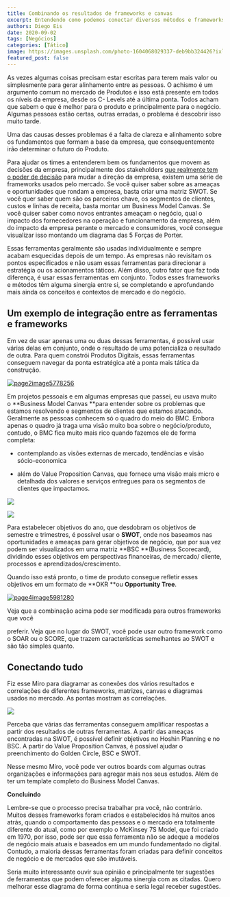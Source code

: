 ```yaml
---
title: Combinando os resultados de frameworks e canvas
excerpt: Entendendo como podemos conectar diversos métodos e frameworks de negócio
authors: Diego Eis
date: 2020-09-02
tags: [Negócios]
categories: [Tático]
image: https://images.unsplash.com/photo-1604068029337-deb9bb324426?ixlib=rb-1.2.1&ixid=eyJhcHBfaWQiOjEyMDd9&auto=format&fit=crop&w=2144&q=80
featured_post: false
---
```


As vezes algumas coisas precisam estar escritas para terem mais valor ou
simplesmente para gerar alinhamento entre as pessoas. O achismo é um
argumento comum no mercado de Produtos e isso está presente em todos os
níveis da empresa, desde os C- Levels até a última ponta. Todos acham
que sabem o que é melhor para o produto e principalmente para o negócio.
Algumas pessoas estão certas, outras erradas, o problema é descobrir
isso muito tarde.

Uma das causas desses problemas é a falta de clareza e alinhamento sobre
os fundamentos que formam a base da empresa, que consequentemente irão
determinar o futuro do Produto.

Para ajudar os times a entenderem bem os fundamentos que movem as
decisões da empresa, principalmente dos stakeholders [que realmente tem
o poder de decisão](https://diegoeis.com/pm-nao-decide-negocio/) para
mudar a direção da empresa, existem uma série de frameworks usados pelo
mercado. Se você quiser saber sobre as ameaças e oportunidades que
rondam a empresa, basta criar uma matriz SWOT. Se você quer saber quem
são os parceiros chave, os segmentos de clientes, custos e linhas de
receita, basta montar um Business Model Canvas. Se você quiser saber
como novos entrantes ameaçam o negócio, qual o impacto dos fornecedores
na operação e funcionamento da empresa, além do impacto da empresa
perante o mercado e consumidores, você consegue visualizar isso montando
um diagrama das 5 Forças de Porter.

Essas ferramentas geralmente são usadas individualmente e sempre acabam
esquecidas depois de um tempo. As empresas não revisitam os pontos
especificados e não usam essas ferramentas para direcionar a estratégia
ou os acionamentos táticos. Além disso, outro fator que faz toda
diferença, é usar essas ferramentas em conjunto. Todos esses frameworks
e métodos têm alguma sinergia entre si, se completando e aprofundando
mais ainda os conceitos e contextos de mercado e do negócio.

**Um exemplo de integração entre as ferramentas e frameworks**
--------------------------------------------------------------

Em vez de usar apenas uma ou duas dessas ferramentas, é possível usar
várias delas em conjunto, onde o resultado de uma potencializa o
resultado de outra. Para quem constrói Produtos Digitais, essas
ferramentas conseguem navegar da ponta estratégica até a ponta mais
tática da construção.

[![page2image5778256](https://bucketeer-e05bbc84-baa3-437e-9518-adb32be77984.s3.amazonaws.com/public/images/ed3101b8-f86b-4689-8f41-ab6d3584ceca_453x651.png)](https://cdn.substack.com/image/fetch/f_auto,q_auto:good,fl_progressive:steep/https%3A%2F%2Fbucketeer-e05bbc84-baa3-437e-9518-adb32be77984.s3.amazonaws.com%2Fpublic%2Fimages%2Fed3101b8-f86b-4689-8f41-ab6d3584ceca_453x651.png)

Em projetos pessoais e em algumas empresas que passei, eu usava muito
o **Business Model Canvas **para entender sobre os problemas que estamos
resolvendo e segmentos de clientes que estamos atacando. Geralmente as
pessoas conhecem só o quadro do meio do BMC. Embora apenas o quadro já
traga uma visão muito boa sobre o negócio/produto, contudo, o BMC fica
muito mais rico quando fazemos ele de forma completa:

-   contemplando as visões externas de mercado, tendências e visão
    sócio-economica

-   além do Value Proposition Canvas, que fornece uma visão mais micro e
    detalhada dos valores e serviços entregues para os segmentos de
    clientes que impactamos.

[![](https://bucketeer-e05bbc84-baa3-437e-9518-adb32be77984.s3.amazonaws.com/public/images/fa316b03-7b36-4929-8803-4bb959d22ed8_575x481.png)](https://cdn.substack.com/image/fetch/f_auto,q_auto:good,fl_progressive:steep/https%3A%2F%2Fbucketeer-e05bbc84-baa3-437e-9518-adb32be77984.s3.amazonaws.com%2Fpublic%2Fimages%2Ffa316b03-7b36-4929-8803-4bb959d22ed8_575x481.png)

[![](https://bucketeer-e05bbc84-baa3-437e-9518-adb32be77984.s3.amazonaws.com/public/images/68dcb924-7cea-4336-a36b-ebe16d525df5_752x466.png)](https://cdn.substack.com/image/fetch/f_auto,q_auto:good,fl_progressive:steep/https%3A%2F%2Fbucketeer-e05bbc84-baa3-437e-9518-adb32be77984.s3.amazonaws.com%2Fpublic%2Fimages%2F68dcb924-7cea-4336-a36b-ebe16d525df5_752x466.png)

Para estabelecer objetivos do ano, que desdobram os objetivos de
semestre e trimestres, é possível usar o **SWOT**, onde nos baseamos nas
oportunidades e ameaças para gerar objetivos de negócio, que por sua vez
podem ser visualizados em uma matriz **BSC **(Business Scorecard),
dividindo esses objetivos em perspectivas financeiras, de mercado/
cliente, processos e aprendizados/crescimento.

Quando isso está pronto, o time de produto consegue refletir esses
objetivos em um formato de **OKR **ou **Opportunity Tree**.

[![page4image5981280](https://bucketeer-e05bbc84-baa3-437e-9518-adb32be77984.s3.amazonaws.com/public/images/06146222-c345-43a7-b221-fcc7751ed004_453x692.png)](https://cdn.substack.com/image/fetch/f_auto,q_auto:good,fl_progressive:steep/https%3A%2F%2Fbucketeer-e05bbc84-baa3-437e-9518-adb32be77984.s3.amazonaws.com%2Fpublic%2Fimages%2F06146222-c345-43a7-b221-fcc7751ed004_453x692.png)

Veja que a combinação acima pode ser modificada para outros frameworks
que você

preferir. Veja que no lugar do SWOT, você pode usar outro framework como
o SOAR ou o SCORE, que trazem características semelhantes ao SWOT e são
tão simples quanto.

**Conectando tudo**
-------------------

Fiz esse Miro para diagramar as conexões dos vários resultados e
correlações de diferentes frameworks, matrizes, canvas e diagramas
usados no mercado. As pontas mostram as correlações.

[![](https://bucketeer-e05bbc84-baa3-437e-9518-adb32be77984.s3.amazonaws.com/public/images/56f2cdf4-c9c9-45c6-93c3-ff7dfa083b7a_1261x1066.jpeg)](https://cdn.substack.com/image/fetch/f_auto,q_auto:good,fl_progressive:steep/https%3A%2F%2Fbucketeer-e05bbc84-baa3-437e-9518-adb32be77984.s3.amazonaws.com%2Fpublic%2Fimages%2F56f2cdf4-c9c9-45c6-93c3-ff7dfa083b7a_1261x1066.jpeg)

Perceba que várias das ferramentas conseguem amplificar respostas a
partir dos resultados de outras ferramentas. A partir das ameaças
encontradas na SWOT, é possível definir objetivos no Hoshin Planning e
no BSC. A partir do Value Proposition Canvas, é possível ajudar o
preenchimento do Golden Circle, BSC e SWOT.

Nesse mesmo Miro, você pode ver outros boards com algumas outras
organizações e informações para agregar mais nos seus estudos. Além de
ter um template completo do Business Model Canvas.

**Concluindo**

Lembre-se que o processo precisa trabalhar pra você, não contrário.
Muitos desses frameworks foram criados e estabelecidos há muitos anos
atrás, quando o comportamento das pessoas e o mercado era totalmente
diferente do atual, como por exemplo o McKinsey 7S Model, que foi criado
em 1970, por isso, pode ser que essa ferramenta não se adeque a modelos
de negócio mais atuais e baseados em um mundo fundamentado no digital.
Contudo, a maioria dessas ferramentas foram criadas para definir
conceitos de negócio e de mercados que são imutáveis.

Seria muito interessante ouvir sua opinião e principalmente ter
sugestões de ferramentas que podem oferecer alguma sinergia com as
citadas. Quero melhorar esse diagrama de forma contínua e seria legal
receber sugestões.